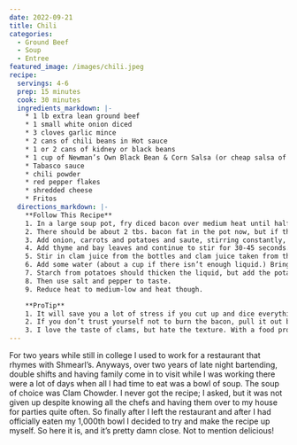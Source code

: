 ```yaml
---
date: 2022-09-21
title: Chili
categories:
  - Ground Beef
  - Soup
  - Entree
featured_image: /images/chili.jpeg
recipe:
  servings: 4-6
  prep: 15 minutes
  cook: 30 minutes
  ingredients_markdown: |-
    * 1 lb extra lean ground beef
    * 1 small white onion diced
    * 3 cloves garlic mince
    * 2 cans of chili beans in Hot sauce
    * 1 or 2 cans of kidney or black beans
    * 1 cup of Newman’s Own Black Bean & Corn Salsa (or cheap salsa of your choice)
    * Tabasco sauce
    * chili powder
    * red pepper flakes
    * shredded cheese
    * Fritos
  directions_markdown: |-
    **Follow This Recipe**
    1. In a large soup pot, fry diced bacon over medium heat until half cooked (should be pink not red). 
    2. There should be about 2 tbs. bacon fat in the pot now, but if there isn’t add a dash of olive oil to the pot. 
    3. Add onion, carrots and potatoes and saute, stirring constantly, with bacon until fragrant and almost soft (about 5 minutes.) 
    4. Add thyme and bay leaves and continue to stir for 30-45 seconds. 
    5. Stir in clam juice from the bottles and clam juice taken from the cans. 
    6. Add some water (about a cup if there isn’t enough liquid.) Bring liquid to a simmer for about 10 minutes or until potatoes soften. 
    7. Starch from potatoes should thicken the liquid, but add the potato flakes or mashed potatoes to thicken it up if necessary. Stir in clams, heavy cream, tomatoes and parsley. 
    8. Then use salt and pepper to taste.
    9. Reduce heat to medium-low and heat though.

    **ProTip**
    1. It will save you a lot of stress if you cut up and dice everything before even starting the chowder.
    2. If you don’t trust yourself not to burn the bacon, pull it out before putting the potatoes, onion and carrots in. Throw it back in when you add the clam juice. 
    3. I love the taste of clams, but hate the texture. With a food processor or sharp knife go back through the canned clams and finely mince. If you’re the opposite, feel free to use more clams and substitute the clam juice from them for the extra water.
---
```

For two years while still in college I used to work for a restaurant that rhymes with Shmearl’s. Anyways, over two years of late night bartending, double shifts and having family come in to visit while I was working there were a lot of days when all I had time to eat was a bowl of soup. The soup of choice was Clam Chowder. I never got the recipe; I asked, but it was not given up despite knowing all the chefs and having them over to my house for parties quite often. So finally after I left the restaurant and after I had officially eaten my 1,000th bowl I decided to try and make the recipe up myself. So here it is, and it’s pretty damn close. Not to mention delicious!
